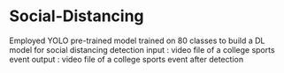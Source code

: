 # Social-Distancing
Employed YOLO pre-trained model trained on 80 classes to build a DL model for social distancing detection
input : video file of a college sports event
output : video file of a college sports event after detection

